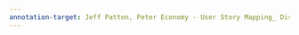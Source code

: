 ```yaml
---
annotation-target: Jeff Patton, Peter Economy - User Story Mapping_ Discover the Whole Story, Build the Right Product-O’Reilly Media (2014).pdf
---
```

